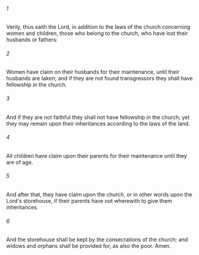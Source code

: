 ###### 1
Verily, thus saith the Lord, in addition to the laws of the church concerning women and children, those who belong to the church, who have lost their husbands or fathers:

###### 2
Women have claim on their husbands for their maintenance, until their husbands are taken; and if they are not found transgressors they shall have fellowship in the church.

###### 3
And if they are not faithful they shall not have fellowship in the church; yet they may remain upon their inheritances according to the laws of the land.

###### 4
All children have claim upon their parents for their maintenance until they are of age.

###### 5
And after that, they have claim upon the church, or in other words upon the Lord's storehouse, if their parents have not wherewith to give them inheritances.

###### 6
And the storehouse shall be kept by the consecrations of the church; and widows and orphans shall be provided for, as also the poor. Amen.

